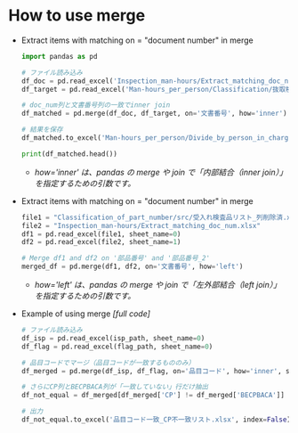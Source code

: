# How to use merge

- Extract items with matching on = "document number" in merge
    ```Python
    import pandas as pd
    
    # ファイル読み込み
    df_doc = pd.read_excel('Inspection_man-hours/Extract_matching_doc_num.xlsx')
    df_target = pd.read_excel('Man-hours_per_person/Classification/抜取検査.xlsx')
    
    # doc_num列と文書番号列の一致でinner join
    df_matched = pd.merge(df_doc, df_target, on='文書番号', how='inner')
    
    # 結果を保存
    df_matched.to_excel('Man-hours_per_person/Divide_by_person_in_charge.xlsx', index=False)
    
    print(df_matched.head())

    ```
  - *how='inner' は、pandas の merge や join で「内部結合（inner join）」を指定するための引数です。*

- Extract items with matching on = "document number" in merge
    ```Python
    file1 = "Classification_of_part_number/src/受入れ検査品リスト_列削除済.xlsx"
    file2 = "Inspection_man-hours/Extract_matching_doc_num.xlsx"
    df1 = pd.read_excel(file1, sheet_name=0)
    df2 = pd.read_excel(file2, sheet_name=1)
    
    # Merge df1 and df2 on '部品番号' and '部品番号_2'
    merged_df = pd.merge(df1, df2, on='文書番号', how='left')
    ```
  - *how='left' は、pandas の merge や join で「左外部結合（left join）」を指定するための引数です。*

- Example of using merge *[full code]*
    ```PYTHON
    # ファイル読み込み
    df_isp = pd.read_excel(isp_path, sheet_name=0)
    df_flag = pd.read_excel(flag_path, sheet_name=0)
    
    # 品目コードでマージ（品目コードが一致するもののみ）
    df_merged = pd.merge(df_isp, df_flag, on='品目コード', how='inner', suffixes=('_isp', '_flag'))
    
    # さらにCP列とBECPBACA列が「一致していない」行だけ抽出
    df_not_equal = df_merged[df_merged['CP'] != df_merged['BECPBACA']]
    
    # 出力
    df_not_equal.to_excel('品目コード一致_CP不一致リスト.xlsx', index=False)

    ```
